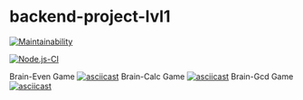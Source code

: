# backend-project-lvl1
[![Maintainability](https://api.codeclimate.com/v1/badges/a99a88d28ad37a79dbf6/maintainability)](https://codeclimate.com/github/codeclimate/codeclimate/maintainability)

[![Node.js-CI](https://github.com/CENTneRMOB/backend-project-lvl1/workflows/Node.js-CI/badge.svg)](https://github.com/CENTneRMOB/backend-project-lvl1/actions)

Brain-Even Game
[![asciicast](https://asciinema.org/a/xvmfxQGMrRM9RAtMABv1dtYlH.svg)](https://asciinema.org/a/xvmfxQGMrRM9RAtMABv1dtYlH)
Brain-Calc Game
[![asciicast](https://asciinema.org/a/A2X7aqQ9m8s47iS0N4aVzGtpF.svg)](https://asciinema.org/a/A2X7aqQ9m8s47iS0N4aVzGtpF)
Brain-Gcd Game
[![asciicast](https://asciinema.org/a/DiW0jaLpBZxOdQ4YqhH2k4JJW.svg)](https://asciinema.org/a/DiW0jaLpBZxOdQ4YqhH2k4JJW)